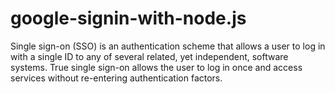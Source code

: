 # google-signin-with-node.js
Single sign-on (SSO) is an authentication scheme that allows a user to log in with a single ID to any of several related, yet independent, software systems.  True single sign-on allows the user to log in once and access services without re-entering authentication factors.
